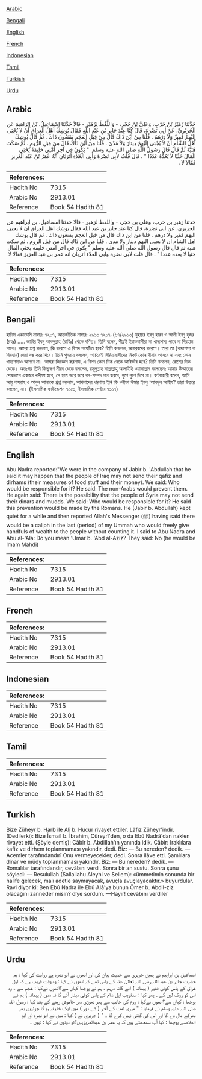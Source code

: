 [Arabic](#arabic)

[Bengali](#bengali)

[English](#english)

[French](#french)

[Indonesian](#indonesian)

[Tamil](#tamil)

[Turkish](#turkish)

[Urdu](#urdu)

## Arabic


<div dir="rtl" lang="ar" style={{fontSize:'larger',backgroundColor:'#f8f9fa',padding:20}}>
حَدَّثَنَا زُهَيْرُ بْنُ حَرْبٍ، وَعَلِيُّ بْنُ حُجْرٍ، - وَاللَّفْظُ لِزُهَيْرٍ - قَالاَ حَدَّثَنَا إِسْمَاعِيلُ، بْنُ إِبْرَاهِيمَ عَنِ الْجُرَيْرِيِّ، عَنْ أَبِي نَضْرَةَ، قَالَ كُنَّا عِنْدَ جَابِرِ بْنِ عَبْدِ اللَّهِ فَقَالَ يُوشِكُ أَهْلُ الْعِرَاقِ أَنْ لاَ يُجْبَى إِلَيْهِمْ قَفِيزٌ وَلاَ دِرْهَمٌ ‏.‏ قُلْنَا مِنْ أَيْنَ ذَاكَ قَالَ مِنْ قِبَلِ الْعَجَمِ يَمْنَعُونَ ذَاكَ ‏.‏ ثُمَّ قَالَ يُوشِكَ أَهْلُ الشَّأْمِ أَنْ لاَ يُجْبَى إِلَيْهِمْ دِينَارٌ وَلاَ مُدْىٌ ‏.‏ قُلْنَا مِنْ أَيْنَ ذَاكَ قَالَ مِنْ قِبَلِ الرُّومِ ‏.‏ ثُمَّ سَكَتَ هُنَيَّةً ثُمَّ قَالَ قَالَ رَسُولُ اللَّهِ صلى الله عليه وسلم ‏ "‏ يَكُونُ فِي آخِرِ أُمَّتِي خَلِيفَةٌ يَحْثِي الْمَالَ حَثْيًا لاَ يَعُدُّهُ عَدَدًا ‏"‏ ‏.‏ قَالَ قُلْتُ لأَبِي نَضْرَةَ وَأَبِي الْعَلاَءِ أَتَرَيَانِ أَنَّهُ عُمَرُ بْنُ عَبْدِ الْعَزِيزِ فَقَالاَ لاَ ‏.‏
</div>
<div style={{backgroundColor:'#f8f9fa',padding:20, marginBottom: 10}}><table> <thead> <tr> <th>References:</th> <th></th> </tr> </thead> <tbody><tr><td>Hadith No</td><td>7315</td></tr><tr><td>Arabic No</td><td>2913.01</td></tr><tr><td>Reference</td><td>Book 54 Hadith 81</td></tr></tbody></table></div>


<div dir="rtl" lang="ar" style={{fontSize:'larger',backgroundColor:'#f8f9fa',padding:20}}>
حدثنا زهير بن حرب، وعلي بن حجر، - واللفظ لزهير - قالا حدثنا اسماعيل، بن ابراهيم عن الجريري، عن ابي نضرة، قال كنا عند جابر بن عبد الله فقال يوشك اهل العراق ان لا يجبى اليهم قفيز ولا درهم . قلنا من اين ذاك قال من قبل العجم يمنعون ذاك . ثم قال يوشك اهل الشام ان لا يجبى اليهم دينار ولا مدى . قلنا من اين ذاك قال من قبل الروم . ثم سكت هنية ثم قال قال رسول الله صلى الله عليه وسلم " يكون في اخر امتي خليفة يحثي المال حثيا لا يعده عددا " . قال قلت لابي نضرة وابي العلاء اتريان انه عمر بن عبد العزيز فقالا لا
</div>
<div style={{backgroundColor:'#f8f9fa',padding:20, marginBottom: 10}}><table> <thead> <tr> <th>References:</th> <th></th> </tr> </thead> <tbody><tr><td>Hadith No</td><td>7315</td></tr><tr><td>Arabic No</td><td>2913.01</td></tr><tr><td>Reference</td><td>Book 54 Hadith 81</td></tr></tbody></table></div>

## Bengali


<div dir="ltr" lang="bn" style={{fontSize:'larger',backgroundColor:'#f8f9fa',padding:20}}>
হাদিস একাডেমি নাম্বারঃ ৭২০৭, আন্তর্জাতিক নাম্বারঃ ২৯১৩ ৭২০৭-(৬৭/২৯১৩) যুহায়র ইবনু হারব ও আলী ইবনু হুজর (রহঃ) ..... জাবির ইবনু আবদুল্লাহ (রাযিঃ) থেকে বর্ণিত। তিনি বলেন, শীঘ্রই ইরাকবাসীরা না খাদ্যশস্য পাবে না দিরহাম পাবে। আমরা প্রশ্ন করলাম, কি কারণে এ বিপদ সংঘটিত হবে? তিনি বললেন, অনারবদের কারণে। তারা তা (খাদ্যশস্য বা দিরহাম) দেয়া বন্ধ করে দিবে। তিনি পুনরায় বললেন, অচিরেই সিরিয়াবাসীদের নিকট কোন দীনার আসবে না এবং কোন খাদ্যশস্যও আসবে না। আমরা জিজ্ঞেস করলাম, এ বিপদ কোন দিক থেকে আবির্ভাব হবে? তিনি বললেন, রোমের দিক থেকে। অতঃপর তিনি কিছুক্ষণ নীরব থেকে বললেন, রসূলুল্লাহ সাল্লাল্লাহু আলাইহি ওয়াসাল্লাম বলেছেনঃ আমার উম্মাতের শেষভাগে একজন খলীফা হবে, সে হাত ভরে ভরে ধন-সম্পদ দান করবে, গুণে গুণে দিবে না। বর্ণনাকারী বলেন, আমি আবু নাযরাহ ও আবুল আলাকে প্রশ্ন করলাম, আপনাদের ধারণায় ইনি কি খলীফা উমার ইবনু ‘আবদুল আযীয? তারা উত্তরে বললেন, না। (ইসলামিক ফাউন্ডেশন ৭০৫১, ইসলামিক সেন্টার ৭১০৭)
</div>
<div style={{backgroundColor:'#f8f9fa',padding:20, marginBottom: 10}}><table> <thead> <tr> <th>References:</th> <th></th> </tr> </thead> <tbody><tr><td>Hadith No</td><td>7315</td></tr><tr><td>Arabic No</td><td>2913.01</td></tr><tr><td>Reference</td><td>Book 54 Hadith 81</td></tr></tbody></table></div>

## English


<div dir="ltr" lang="en" style={{fontSize:'larger',backgroundColor:'#f8f9fa',padding:20}}>
Abu Nadra reported:"We were in the company of Jabir b. 'Abdullah that he said it may happen that the people of Iraq may not send their qafiz and dirhams (their measures of food stuff and their money). We said: Who would be responsible for it? He said: The non-Arabs would prevent them. He again said: There is the possibility that the people of Syria may not send their dinars and mudds. We said: Who would be responsible for it? He said this prevention would be made by the Romans. He (Jabir b. Abdullah) kept quiet for a while and then reported Allah's Messenger (ﷺ) having said there would be a caliph in the last (period) of my Ummah who would freely give handfuls of wealth to the people without counting it. I said to Abu Nadra and Abu al-'Ala: Do you mean 'Umar b. 'Abd al-Aziz? They said: No (he would be Imam Mahdi)
</div>
<div style={{backgroundColor:'#f8f9fa',padding:20, marginBottom: 10}}><table> <thead> <tr> <th>References:</th> <th></th> </tr> </thead> <tbody><tr><td>Hadith No</td><td>7315</td></tr><tr><td>Arabic No</td><td>2913.01</td></tr><tr><td>Reference</td><td>Book 54 Hadith 81</td></tr></tbody></table></div>

## French


<div dir="ltr" lang="fr" style={{fontSize:'larger',backgroundColor:'#f8f9fa',padding:20}}>

</div>
<div style={{backgroundColor:'#f8f9fa',padding:20, marginBottom: 10}}><table> <thead> <tr> <th>References:</th> <th></th> </tr> </thead> <tbody><tr><td>Hadith No</td><td>7315</td></tr><tr><td>Arabic No</td><td>2913.01</td></tr><tr><td>Reference</td><td>Book 54 Hadith 81</td></tr></tbody></table></div>

## Indonesian


<div dir="ltr" lang="id" style={{fontSize:'larger',backgroundColor:'#f8f9fa',padding:20}}>

</div>
<div style={{backgroundColor:'#f8f9fa',padding:20, marginBottom: 10}}><table> <thead> <tr> <th>References:</th> <th></th> </tr> </thead> <tbody><tr><td>Hadith No</td><td>7315</td></tr><tr><td>Arabic No</td><td>2913.01</td></tr><tr><td>Reference</td><td>Book 54 Hadith 81</td></tr></tbody></table></div>

## Tamil


<div dir="ltr" lang="ta" style={{fontSize:'larger',backgroundColor:'#f8f9fa',padding:20}}>

</div>
<div style={{backgroundColor:'#f8f9fa',padding:20, marginBottom: 10}}><table> <thead> <tr> <th>References:</th> <th></th> </tr> </thead> <tbody><tr><td>Hadith No</td><td>7315</td></tr><tr><td>Arabic No</td><td>2913.01</td></tr><tr><td>Reference</td><td>Book 54 Hadith 81</td></tr></tbody></table></div>

## Turkish


<div dir="ltr" lang="tr" style={{fontSize:'larger',backgroundColor:'#f8f9fa',padding:20}}>
Bize Züheyr b. Harb ile Alî b. Hucur rivayet ettiler. Lâfız Züheyr'indir. (Dedilerki): Bize İsmail b. İbrahim, Cüreyrî'den, o da Ebû Nadrâ'dan naklen rivayet etti. (Şöyle demiş): Câbir b. AbdiIIah'ın yanında idik. Câbir: Iraklılara kafiz ve dirhem toplanmaması yakındır, dedi. Biz: — Bu nereden? dedik. — Acemler tarafındandırî Onu vermeyecekler, dedi. Sonra ilâve etti. Şamlılara dînar ve müdy toplanmaması yakındır. Biz: — Bu nereden? dedik. — Romalılar tarafındandır, cevâbını verdi. Sonra bir an sustu. Sonra şunu söyledi: — Resulullah (Sallallahu Aleyhi ve Sellem): «ümmetimin sonunda bir halife gelecek, malı adetle saymayacak, avuçla avuçlayacaktır.» buyurdular. Ravi diyor ki: Ben Ebû Nadra ile Ebû Alâ'ya bunun Ömer b. Abdil-ziz olacağını zanneder misin? dîye sordum. —Hayır! cevâbını verdiler
</div>
<div style={{backgroundColor:'#f8f9fa',padding:20, marginBottom: 10}}><table> <thead> <tr> <th>References:</th> <th></th> </tr> </thead> <tbody><tr><td>Hadith No</td><td>7315</td></tr><tr><td>Arabic No</td><td>2913.01</td></tr><tr><td>Reference</td><td>Book 54 Hadith 81</td></tr></tbody></table></div>

## Urdu


<div dir="rtl" lang="ur" style={{fontSize:'larger',backgroundColor:'#f8f9fa',padding:20}}>
اسماعیل بن ابراہیم نے ہمیں جریری سے حدیث بیان کی اور انھوں نے ابو نضرہ ہے روایت کی کہا : ہم حضرت جابر بن عبد اللہ رضی اللہ تعالیٰ عنہ کے پاس تھے کہ انھوں نے کہا : وہ وقت قریب ہے کہ اہل عراق کے پاس کوئی قفیر ( پیمانہ ) آئے گانہ درہم ۔ ہم نے پوچھا کہاں سے؟انھوں نےکہا : عجم سے ۔ وہ اس کو روک لیں گے ۔ پھر کہا : عنقریب اہل شام کے پاس کوئی دینار آئے گا نہ مدی ( پیمانہ ) ہم نے پوچھا : کہاں سے؟انھوں نےکہا : روم کی جانب سے پھر تھوڑی دیر خاموش رہنے کے بعد کہا : رسول اللہ صلی اللہ علیہ وسلم نے فرمایا : " میری امت کے آخر ( کے دور ) میں ایک خلیفہ ہو گا جولپیں بھر بھرکے مال دے گا اور اس کی گنتی نہیں کرے گا ۔ " ( جریری نے ) کہا : میں نے ابو نضرہ اور ابو العلاءسے پوچھا : کیا آپ سمجھتے ہیں کہ یہ عمر بن عبدالعزیزہیں؟تو دونوں نے کہا : نہیں ۔
</div>
<div style={{backgroundColor:'#f8f9fa',padding:20, marginBottom: 10}}><table> <thead> <tr> <th>References:</th> <th></th> </tr> </thead> <tbody><tr><td>Hadith No</td><td>7315</td></tr><tr><td>Arabic No</td><td>2913.01</td></tr><tr><td>Reference</td><td>Book 54 Hadith 81</td></tr></tbody></table></div>